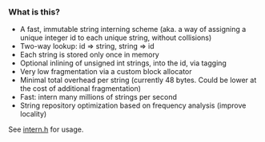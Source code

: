 ### What is this?

- A fast, immutable string interning scheme (aka. a way of assigning a unique integer id to each unique string, without collisions)
- Two-way lookup: id => string, string => id
- Each string is stored only once in memory
- Optional inlining of unsigned int strings, into the id, via tagging
- Very low fragmentation via a custom block allocator
- Minimal total overhead per string (currently 48 bytes. Could be lower at the cost of additional fragmentation)
- Fast: intern many millions of strings per second
- String repository optimization based on frequency analysis (improve locality)

See [intern.h](https://github.com/chriso/intern.c/blob/master/intern.h) for usage.
